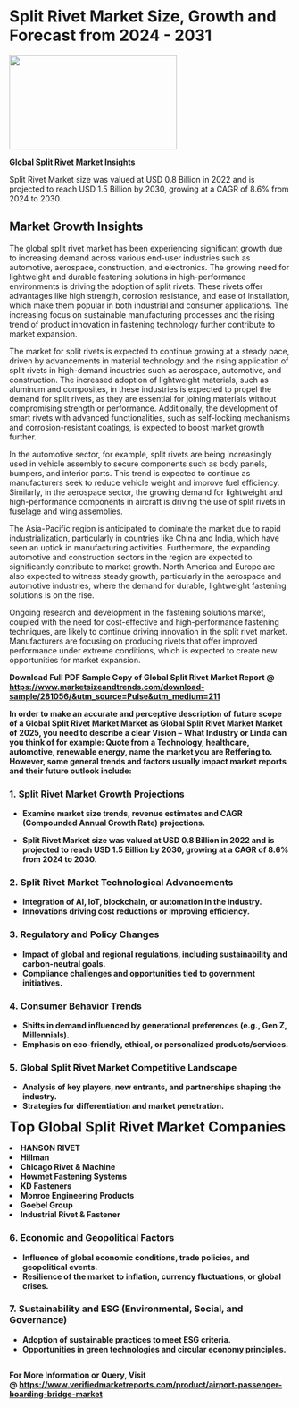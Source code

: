 <H1>Split Rivet Market Size, Growth and Forecast from 2024 - 2031</H1><img class="aligncenter size-medium wp-image-584254" src="https://thirdeyenews.in/wp-content/uploads/2024/09/Global-Market-Research-300x168.jpeg" alt="" width="300" height="168" /><p><strong>Global&nbsp;<a href="https://www.marketsizeandtrends.com/download-sample/281056/&amp;utm_source=Pulse&amp;utm_medium=211">Split Rivet Market</a> Insights</strong></p><p>Split Rivet Market size was valued at USD 0.8 Billion in 2022 and is projected to reach USD 1.5 Billion by 2030, growing at a CAGR of 8.6% from 2024 to 2030.</p><p><h2>Market Growth Insights</h2> <p>The global split rivet market has been experiencing significant growth due to increasing demand across various end-user industries such as automotive, aerospace, construction, and electronics. The growing need for lightweight and durable fastening solutions in high-performance environments is driving the adoption of split rivets. These rivets offer advantages like high strength, corrosion resistance, and ease of installation, which make them popular in both industrial and consumer applications. The increasing focus on sustainable manufacturing processes and the rising trend of product innovation in fastening technology further contribute to market expansion.</p> <p><strong></strong></p> <p>The market for split rivets is expected to continue growing at a steady pace, driven by advancements in material technology and the rising application of split rivets in high-demand industries such as aerospace, automotive, and construction. The increased adoption of lightweight materials, such as aluminum and composites, in these industries is expected to propel the demand for split rivets, as they are essential for joining materials without compromising strength or performance. Additionally, the development of smart rivets with advanced functionalities, such as self-locking mechanisms and corrosion-resistant coatings, is expected to boost market growth further.</p> <p>In the automotive sector, for example, split rivets are being increasingly used in vehicle assembly to secure components such as body panels, bumpers, and interior parts. This trend is expected to continue as manufacturers seek to reduce vehicle weight and improve fuel efficiency. Similarly, in the aerospace sector, the growing demand for lightweight and high-performance components in aircraft is driving the use of split rivets in fuselage and wing assemblies.</p> <p>The Asia-Pacific region is anticipated to dominate the market due to rapid industrialization, particularly in countries like China and India, which have seen an uptick in manufacturing activities. Furthermore, the expanding automotive and construction sectors in the region are expected to significantly contribute to market growth. North America and Europe are also expected to witness steady growth, particularly in the aerospace and automotive industries, where the demand for durable, lightweight fastening solutions is on the rise.</p> <p>Ongoing research and development in the fastening solutions market, coupled with the need for cost-effective and high-performance fastening techniques, are likely to continue driving innovation in the split rivet market. Manufacturers are focusing on producing rivets that offer improved performance under extreme conditions, which is expected to create new opportunities for market expansion.</p> <p><strong></p><p><span class=""><strong>Download Full PDF Sample Copy of Global Split Rivet Market Report</strong> @ <a href="https://www.marketsizeandtrends.com/download-sample/281056/&amp;utm_source=Pulse&amp;utm_medium=211" target="_blank">https://www.marketsizeandtrends.com/download-sample/281056/&amp;utm_source=Pulse&amp;utm_medium=211</a></span></p><p>In order to make an accurate and perceptive description of future scope of a Global&nbsp;Split Rivet Market Market as Global&nbsp;Split Rivet Market Market of 2025, you need to describe a clear Vision &ndash; What Industry or Linda can you think of for example: Quote from a Technology, healthcare, automotive, renewable energy, name the market you are Reffering to. However, some general trends and factors usually impact market reports and their future outlook include:</p><h3>1.&nbsp;<strong>Split Rivet Market Growth Projections</strong></h3><ul><li>Examine market size trends, revenue estimates and CAGR (Compounded Annual Growth Rate) projections.</li><li><p>Split Rivet Market size was valued at USD 0.8 Billion in 2022 and is projected to reach USD 1.5 Billion by 2030, growing at a CAGR of 8.6% from 2024 to 2030.</p></li></ul><h3>2.&nbsp;<strong>Split Rivet Market Technological Advancements</strong></h3><ul><li>Integration of AI, IoT, blockchain, or automation in the industry.</li><li>Innovations driving cost reductions or improving efficiency.</li></ul><h3>3.&nbsp;<strong>Regulatory and Policy Changes</strong></h3><ul><li>Impact of global and regional regulations, including sustainability and carbon-neutral goals.</li><li>Compliance challenges and opportunities tied to government initiatives.</li></ul><h3>4.&nbsp;<strong>Consumer Behavior Trends</strong></h3><ul><li>Shifts in demand influenced by generational preferences (e.g., Gen Z, Millennials).</li><li>Emphasis on eco-friendly, ethical, or personalized products/services.</li></ul><h3>5.&nbsp;<strong>Global Split Rivet Market Competitive Landscape</strong></h3><ul><li>Analysis of key players, new entrants, and partnerships shaping the industry.</li><li>Strategies for differentiation and market penetration.</li></ul><p data-pm-slice="1 1 []"><span style="color: inherit; font-family: inherit; font-size: 25px;">Top Global Split Rivet Market Companies</span></p><div class="" data-test-id=""><p><li>HANSON RIVET</li><li> Hillman</li><li> Chicago Rivet & Machine</li><li> Howmet Fastening Systems</li><li> KD Fasteners</li><li> Monroe Engineering Products</li><li> Goebel Group</li><li> Industrial Rivet & Fastener</li></p></div><h3>6.&nbsp;<strong>Economic and Geopolitical Factors</strong></h3><ul><li>Influence of global economic conditions, trade policies, and geopolitical events.</li><li>Resilience of the market to inflation, currency fluctuations, or global crises.</li></ul><h3>7.&nbsp;<strong>Sustainability and ESG (Environmental, Social, and Governance)</strong></h3><ul><li>Adoption of sustainable practices to meet ESG criteria.</li><li>Opportunities in green technologies and circular economy principles.</li></ul><h2><strong style="font-size: 14px;">For More Information or Query, Visit @&nbsp;</strong><a style="background-color: #ffffff; font-size: 14px;" href="https://www.marketsizeandtrends.com/report/split-rivet-market/" target="_blank">https://www.verifiedmarketreports.com/product/airport-passenger-boarding-bridge-market</a></h2>
